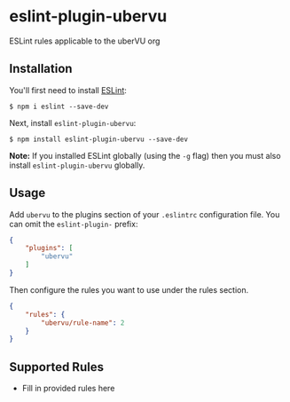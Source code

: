 # eslint-plugin-ubervu

ESLint rules applicable to the uberVU org

## Installation

You'll first need to install [ESLint](http://eslint.org):

```
$ npm i eslint --save-dev
```

Next, install `eslint-plugin-ubervu`:

```
$ npm install eslint-plugin-ubervu --save-dev
```

**Note:** If you installed ESLint globally (using the `-g` flag) then you must also install `eslint-plugin-ubervu` globally.

## Usage

Add `ubervu` to the plugins section of your `.eslintrc` configuration file. You can omit the `eslint-plugin-` prefix:

```json
{
    "plugins": [
        "ubervu"
    ]
}
```


Then configure the rules you want to use under the rules section.

```json
{
    "rules": {
        "ubervu/rule-name": 2
    }
}
```

## Supported Rules

* Fill in provided rules here





